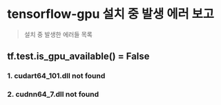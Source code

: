 # tensorflow-gpu 설치 중 발생 에러 보고

> 설치 중 발생한 에러들 목록



## tf.test.is_gpu_available() = False

### 1. cudart64_101.dll not found



### 2. cudnn64_7.dll not found

